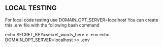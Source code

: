 ## LOCAL TESTING

For local code testing use DOMAIN_OPT_SERVER=localhost
You can create this .env file with the following bash command
  
  echo SECRET_KEY=secret_words_here > .env
  echo DOMAIN_OPT_SERVER=localhost >> .env